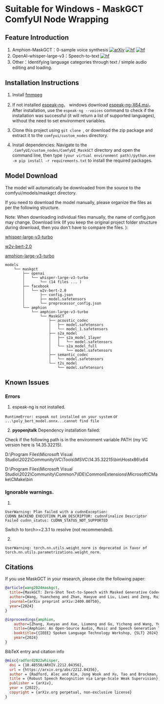 # Suitable for Windows - MaskGCT ComfyUI Node Wrapping
## Feature Introduction
1. Amphion-MaskGCT：0-sample voice synthesis
  [![arXiv](https://img.shields.io/badge/arXiv-Paper-COLOR.svg)](https://arxiv.org/abs/2409.00750)
[![hf](https://img.shields.io/badge/%F0%9F%A4%97%20HuggingFace-model-yellow)](https://huggingface.co/amphion/maskgct)
[![hf](https://img.shields.io/badge/%F0%9F%A4%97%20HuggingFace-demo-pink)](https://huggingface.co/spaces/amphion/maskgct)
2. OpenAI-whisper-large-v3：Speech-to-text  [![hf](https://img.shields.io/badge/%F0%9F%A4%97%20HuggingFace-model-yellow)](https://huggingface.co/openai/whisper-large-v3-turbo)
3. Other：Identifying language categories through text / simple audio editing and loading.


## Installation Instructions
1. Install [fmmpeg](https://www.gyan.dev/ffmpeg/builds)
2. If not installed [espeak-ng](https://github.com/espeak-ng/espeak-ng/releases)，
windows download [espeak-ng-X64.msi](https://github.com/espeak-ng/espeak-ng/releases/download/1.51/espeak-ng-X64.msi)，After installation, use the ```espeak-ng --voices``` command to check if the installation was successful (it will return a list of supported languages), without the need to set environment variables.

3. Clone this project using ```git clone ```, or download the zip package and extract it to the ```comfyui/custom_nodes``` directory.

4. Install dependencies: Navigate to the ```.ComfyUI/custom_nodes/ComfyUI_MaskGCT``` directory and open the command line, then type ```(your virtual environment path)/python.exe -m pip install -r requirements.txt``` to install the required packages.



## Model Download
The model will automatically be downloaded from the source to the comfyui/models/maskgct directory.

If you need to download the model manually, please organize the files as per the following structure.

Note: When downloading individual files manually, the name of config.json may change.
Download link (If you keep the original project folder structure during download, then you don't have to compare the files.
):

[whisper-large-v3-turbo](https://huggingface.co/openai/whisper-large-v3-turbo/tree/main)

[w2v-bert-2.0](https://huggingface.co/facebook/w2v-bert-2.0/tree/main)

[amphion-large-v3-turbo](https://huggingface.co/amphion/MaskGCT/tree/main)

```
models
    └── maskgct
        ├── openai
        │   └── whisper-large-v3-turbo
        │       └── (14 files ... )
        ├── facebook
        │   └── w2v-bert-2.0
        │       ├── config.json
        │       ├── model.safetensors
        │       └── preprocessor_config.json
        └── amphion
            └── amphion-large-v3-turbo
                └── MaskGCT
                    ├── acoustic_codec
                    │   ├── model.safetensors
                    │   └── model_1.safetensors
                    ├── s2a_model
                    │   ├── s2a_model_1layer
                    │   │   └── model.safetensors
                    │   └── s2a_model_full
                    │       └── model.safetensors
                    ├── semantic_codec
                    │   └── model.safetensors
                    └── t2s_model
                        └── model.safetensors
```

## Known Issues
### Errors
1. espeak-ng is not installed.

```RuntimeError: espeak not installed on your system```
or
```...\poly_bert_model.onnx...cannot find file```

2. **pyopenjtalk** Dependency installation failed:

Check if the following path is in the environment variable PATH (my VC version here is 14.35.32215).

D:\Program Files\Microsoft Visual Studio\2022\Community\VC\Tools\MSVC\14.35.32215\bin\Hostx86\x64

D:\Program Files\Microsoft Visual Studio\2022\Community\Common7\IDE\CommonExtensions\Microsoft\CMake\CMake\bin



### Ignorable warnings.

1. 
```
UserWarning: Plan failed with a cudnnException: CUDNN_BACKEND_EXECUTION_PLAN_DESCRIPTOR: cudnnFinalize Descriptor Failed cudnn_status: CUDNN_STATUS_NOT_SUPPORTED
```
Switch to torch>=2.3.1 to resolve (not recommended).

2. 
```
UserWarning: torch.nn.utils.weight_norm is deprecated in favor of torch.nn.utils.parametrizations.weight_norm.
```

## Citations

If you use MaskGCT in your research, please cite the following paper:

```bibtex
@article{wang2024maskgct,
  title={MaskGCT: Zero-Shot Text-to-Speech with Masked Generative Codec Transformer},
  author={Wang, Yuancheng and Zhan, Haoyue and Liu, Liwei and Zeng, Ruihong and Guo, Haotian and Zheng, Jiachen and Zhang, Qiang and Zhang, Xueyao and Zhang, Shunsi and Wu, Zhizheng},
  journal={arXiv preprint arXiv:2409.00750},
  year={2024}
}

@inproceedings{amphion,
    author={Zhang, Xueyao and Xue, Liumeng and Gu, Yicheng and Wang, Yuancheng and Li, Jiaqi and He, Haorui and Wang, Chaoren and Song, Ting and Chen, Xi and Fang, Zihao and Chen, Haopeng and Zhang, Junan and Tang, Tze Ying and Zou, Lexiao and Wang, Mingxuan and Han, Jun and Chen, Kai and Li, Haizhou and Wu, Zhizheng},
    title={Amphion: An Open-Source Audio, Music and Speech Generation Toolkit},
    booktitle={{IEEE} Spoken Language Technology Workshop, {SLT} 2024},
    year={2024}
}
```


BibTeX entry and citation info
```bibtex
@misc{radford2022whisper,
  doi = {10.48550/ARXIV.2212.04356},
  url = {https://arxiv.org/abs/2212.04356},
  author = {Radford, Alec and Kim, Jong Wook and Xu, Tao and Brockman, Greg and McLeavey, Christine and Sutskever, Ilya},
  title = {Robust Speech Recognition via Large-Scale Weak Supervision},
  publisher = {arXiv},
  year = {2022},
  copyright = {arXiv.org perpetual, non-exclusive license}
}
```